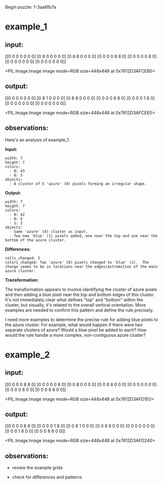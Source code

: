 Begin puzzle: 1-3aa6fb7a


# example_1

## input:

[[0 0 0 0 0 0 0]
 [0 8 0 0 0 0 0]
 [0 8 8 0 0 0 0]
 [0 0 0 0 8 8 0]
 [0 0 0 0 0 8 0]
 [0 0 0 0 0 0 0]
 [0 0 0 0 0 0 0]]


<PIL.Image.Image image mode=RGB size=448x448 at 0x7612D3AFCEB0>


## output:

[[0 0 0 0 0 0 0]
 [0 8 1 0 0 0 0]
 [0 8 8 0 0 0 0]
 [0 0 0 0 8 8 0]
 [0 0 0 0 1 8 0]
 [0 0 0 0 0 0 0]
 [0 0 0 0 0 0 0]]


<PIL.Image.Image image mode=RGB size=448x448 at 0x7612D3AFCEE0>


## observations:

Here's an analysis of example_1:

**Input:**

```
width: 7
height: 7
colors:
  - 0: 43
  - 8: 5
objects:
  - A cluster of 5 'azure' (8) pixels forming an irregular shape.
```

**Output:**

```
width: 7
height: 7
colors:
  - 0: 42
  - 8: 5
  - 1: 2
objects:
  - Same 'azure' (8) cluster as input.
  - Two new 'blue' (1) pixels added, one near the top and one near the bottom of the azure cluster.
```

**Differences:**

```
cells_changed: 2
colors_changed: Two 'azure' (8) pixels changed to 'blue' (1).  The change seems to be in locations near the edges/extremities of the main azure cluster.
```

**Transformation:**

The transformation appears to involve identifying the cluster of azure pixels and then adding a blue pixel near the top and bottom edges of this cluster.  It's not immediately clear what defines "top" and "bottom" within the cluster, but visually, it's related to the overall vertical orientation.  More examples are needed to confirm this pattern and define the rule precisely.

I need more examples to determine the precise rule for adding blue pixels to the azure cluster.  For example, what would happen if there were two separate clusters of azure? Would a blue pixel be added to each?  How would the rule handle a more complex, non-contiguous azure cluster?


# example_2

## input:

[[0 0 0 0 8 8 0]
 [0 0 0 0 0 8 0]
 [0 0 8 0 0 0 0]
 [0 0 8 8 0 0 0]
 [0 0 0 0 0 0 0]
 [0 0 0 0 8 0 0]
 [0 0 0 8 8 0 0]]


<PIL.Image.Image image mode=RGB size=448x448 at 0x7612D3AFD1E0>


## output:

[[0 0 0 0 8 8 0]
 [0 0 0 0 1 8 0]
 [0 0 8 1 0 0 0]
 [0 0 8 8 0 0 0]
 [0 0 0 0 0 0 0]
 [0 0 0 1 8 0 0]
 [0 0 0 8 8 0 0]]


<PIL.Image.Image image mode=RGB size=448x448 at 0x7612D3AFD240>


## observations:

- review the example grids

- check for differences and patterns

